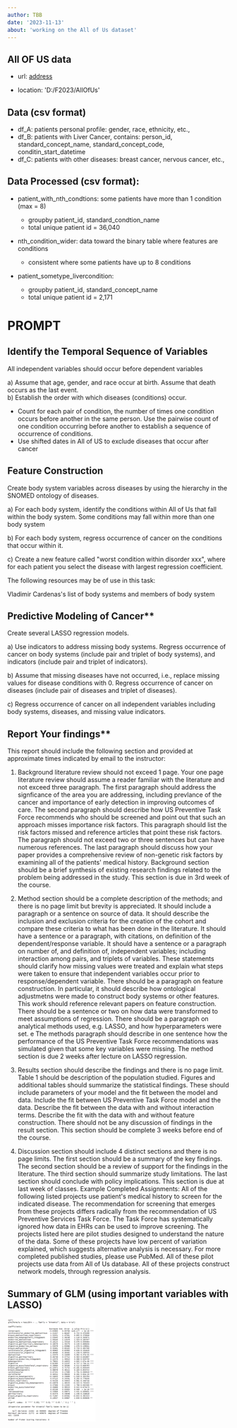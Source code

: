 ```yaml
---
author: TBB
date: '2023-11-13'
about: 'working on the All of Us dataset'
---
```


## All OF US data  
- url: [address](https://allofus.nih.gov/)

- location: 'D:/F2023/AllOfUs'  

## Data (csv format)  
- df_A: patients personal profile: gender, race, ethnicity, etc.,  
- df_B: patients with Liver Cancer, contains: person_id, standard_concept_name, standard_concept_code, conditin_start_datetime  
- df_C: patients with other diseases: breast cancer, nervous cancer, etc., 

## Data Processed (csv format): 
- patient_with_nth_condtions: some patients have more than 1 condition (max = 8)  
    - groupby patient_id, standard_condtion_name
    - total unique patient id = 36,040

- nth_condition_wider: data toward the binary table where features are conditions  
    - consistent where some patients have up to 8 conditions  

- patient_sometype_livercondition:  
    - groupby patient_id, standard_concept_name  
    - total unique patient id = 2,171


# PROMPT  

## **Identify the Temporal Sequence of Variables**  
All independent variables should occur before dependent variables

a) Assume that age, gender, and race occur at birth.  Assume that death occurs as the last event.  
b) Establish the order with which diseases (conditions) occur.  
- Count for each pair of condition, the number of times one condition occurs before another in the same person.  Use the pairwise count of one condition occurring before another to establish a sequence of occurrence of conditions.  
- Use shifted dates in All of US to exclude diseases that occur after cancer  

## **Feature Construction**  
Create body system variables across diseases by using the hierarchy in the SNOMED ontology of diseases.  

a) For each body system, identify the conditions within All of Us that fall within the body system.  Some conditions may fall within more than one body system  

b) For each body system, regress occurrence of cancer on the conditions that occur within it.  

c) Create a new feature called "worst condition within disorder xxx", where for each patient you select the disease with largest regression coefficient.  

The following resources may be of use in this task:

Vladimir Cardenas's list of body systems and members of body system

## Predictive Modeling of Cancer** 
Create several LASSO regression models.  

a) Use indicators to address missing body systems.  Regress occurrence of cancer on body systems (include pair and triplet of body systems), and indicators (include pair and triplet of indicators).  

b) Assume that missing diseases have not occurred, i.e., replace missing values for disease conditions with 0. Regress occurrence of cancer on diseases (include pair of diseases and triplet of diseases).  

c) Regress occurrence of cancer on all independent variables including body systems, diseases, and missing value indicators.  

## Report Your findings** 
This report should include the following section and provided at approximate times indicated by email to the instructor:  

1. Background literature review should not exceed 1 page. Your one page literature review should assume a reader familiar with the literature and not exceed three paragraph.  The first paragraph should address the signficance of the area you are addressing, including prevlance of the cancer and importance of early detection in improving outcomes of care.  The second paragraph should describe how US Preventive Task Force recommends who should be screened and point out that such an approach misses importance risk factors.  This paragraph should list the risk factors missed and reference articles that point these risk factors.  The paragraph should not exceed two or three sentences but can have numerous references.  The last paragraph should discuss how your paper provides a comprehensive review of non-genetic risk factors by examining all of the patients' medical history.  Background section should be a brief synthesis of existing research findings related to the problem being addressed in the study. This section is due in 3rd week of the course.  

2. Method section should be a complete description of the methods; and there is no page limit but brevity is appreciated. It should include a paragraph or a sentence on source of data. It should describe the inclusion and exclusion criteria for the creation of the cohort and compare these criteria to what has been done in the literature. It should have a sentence or a paragraph, with citations, on definition of the dependent/response variable.  It should have a sentence or a paragraph on number of, and definition of, independent variables; including interaction among pairs, and triplets of variables. These statements should clarify how missing values were treated and explain what steps were taken to ensure that independent variables occur prior to response/dependent variable. There should be a paragraph on feature construction.  In particular, it should describe how ontological adjustmetns were made to construct body systems or other features. This work should reference relevant papers on feature construction.  There should be a sentence or two on how data were transformed to meet assumptions of regression. There should be a paragraph on analytical methods used, e.g. LASSO, and how hyperparameters were set. e The methods paragraph should describe in one sentence how the performance of the US Preventive Task Force recommendations was simulated given that some key variables were missing. The method section is due 2 weeks after lecture on LASSO regression.   

3. Results section should describe the findings and there is no page limit.  Table 1 should be description of the population studied.  Figures and additional tables should summarize the statistical findings. These should include parameters of your model and the fit between the model and data. Include the fit between US Preventive Task Force model and the data. Describe the fit between the data with and without interaction terms. Describe the fit with the data with and without feature construction. There should not be any discussion of findings in the result section.  This section should be complete 3 weeks before end of the course.  

4. Discussion section should include 4 distinct sections and there is no page limits.  The first section should be a summary of the key findings.  The second section should be a review of support for the findings in the literature. The third section should summarize study limitations.  The last section should conclude with policy implications. This section is due at last week of classes.
Example Completed Assignments: All of the following listed projects use patient's medical history to screen for the indicated disease. The recommendation for screening that emerges from these projects differs radically from the recommendation of US Preventive Services Task Force. The Task Force has systematically ignored how data in EHRs can be used to improve screening.  The projects listed here are pilot studies designed to understand the nature of the data.  Some of these projects have low percent of variation explained, which suggests alternative analysis is necessary. For more completed published studies, please use PubMed. All of these pilot projects use data from All of Us database.  All of these projects construct network models, through regression analysis.

## Summary of GLM (using important variables with LASSO)  
<img src="docs/glm_important_variables.png" width="200">
